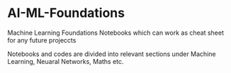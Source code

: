 # AI-ML-Foundations
Machine Learning Foundations Notebooks which can work as cheat sheet for any future projeccts

Notebooks and codes are divided into relevant sections under Machine Learning, Neuaral Networks, Maths etc. 